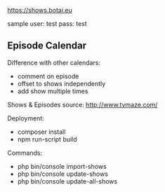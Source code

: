 https://shows.botai.eu

sample user: test pass: test 

## Episode Calendar

Difference with other calendars:

* comment on episode
* offset to shows independently
* add show multiple times

Shows & Episodes source: http://www.tvmaze.com/

Deployment:

* composer install
* npm run-script build

Commands:

* php bin/console import-shows
* php bin/console update-shows
* php bin/console update-all-shows
